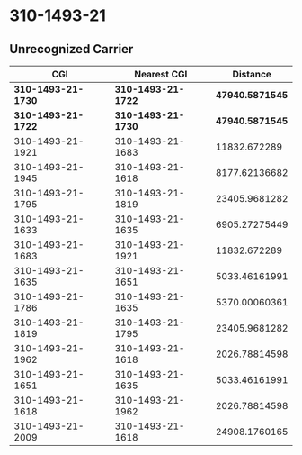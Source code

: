 # 310-1493-21
## Unrecognized Carrier


| CGI | Nearest CGI | Distance |
|-----|-------------|----------|
| **310-1493-21-1730** | **310-1493-21-1722** | **47940.5871545** |
| **310-1493-21-1722** | **310-1493-21-1730** | **47940.5871545** |
| 310-1493-21-1921 | 310-1493-21-1683 | 11832.672289 |
| 310-1493-21-1945 | 310-1493-21-1618 | 8177.62136682 |
| 310-1493-21-1795 | 310-1493-21-1819 | 23405.9681282 |
| 310-1493-21-1633 | 310-1493-21-1635 | 6905.27275449 |
| 310-1493-21-1683 | 310-1493-21-1921 | 11832.672289 |
| 310-1493-21-1635 | 310-1493-21-1651 | 5033.46161991 |
| 310-1493-21-1786 | 310-1493-21-1635 | 5370.00060361 |
| 310-1493-21-1819 | 310-1493-21-1795 | 23405.9681282 |
| 310-1493-21-1962 | 310-1493-21-1618 | 2026.78814598 |
| 310-1493-21-1651 | 310-1493-21-1635 | 5033.46161991 |
| 310-1493-21-1618 | 310-1493-21-1962 | 2026.78814598 |
| 310-1493-21-2009 | 310-1493-21-1618 | 24908.1760165 |
